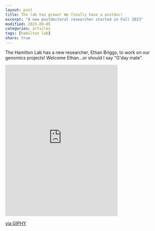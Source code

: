 ```yaml
---
layout: post
title: The lab has grown! We finally have a postdoc!
excerpt: "A new postdoctoral researcher started in Fall 2023"
modified: 2023-09-05
categories: articles
tags: [hamilton lab]
share: true
---
```


The Hamilton Lab has a new researcher, Ethan Briggs, to work on our genomics projects! Welcome Ethan...or should I say "G'day mate".
<iframe src="https://giphy.com/embed/GQyvRDbCscjfO" width="356" height="480" frameBorder="0" class="giphy-embed" allowFullScreen></iframe><p><a href="https://giphy.com/gifs/GQyvRDbCscjfO">via GIPHY</a></p>
